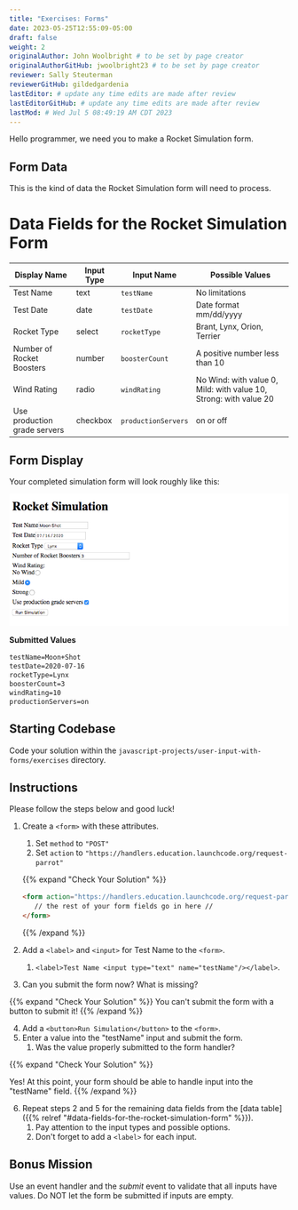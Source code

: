 ```yaml
---
title: "Exercises: Forms"
date: 2023-05-25T12:55:09-05:00
draft: false
weight: 2
originalAuthor: John Woolbright # to be set by page creator
originalAuthorGitHub: jwoolbright23 # to be set by page creator
reviewer: Sally Steuterman 
reviewerGitHub: gildedgardenia 
lastEditor: # update any time edits are made after review
lastEditorGitHub: # update any time edits are made after review
lastMod: # Wed Jul 5 08:49:19 AM CDT 2023
---
```


Hello programmer, we need you to make a Rocket Simulation form. 

## Form Data

This is the kind of data the Rocket Simulation form will need to process.

# Data Fields for the Rocket Simulation Form

| Display Name               | Input Type | Input Name         | Possible Values                               |
|---------------------------|------------|--------------------|-----------------------------------------------|
| Test Name                  | text       | `testName`         | No limitations                                |
| Test Date                  | date       | `testDate`         | Date format mm/dd/yyyy                       |
| Rocket Type                | select     | `rocketType`       | Brant, Lynx, Orion, Terrier                   |
| Number of Rocket Boosters  | number     | `boosterCount`     | A positive number less than 10                |
| Wind Rating                | radio      | `windRating`       | No Wind: with value 0, Mild: with value 10, Strong: with value 20 |
| Use production grade servers | checkbox  | `productionServers` | on or off                                    |

## Form Display

Your completed simulation form will look roughly like this:

![Rocket simulation form with all input fields filled out](pictures/rocket-simulation-example.png?classes=border)

**Submitted Values**

```console
testName=Moon+Shot
testDate=2020-07-16
rocketType=Lynx
boosterCount=3
windRating=10
productionServers=on
```

## Starting Codebase

Code your solution within the `javascript-projects/user-input-with-forms/exercises` directory.

## Instructions

Please follow the steps below and good luck!

1. Create a `<form>` with these attributes.
   1. Set `method` to `"POST"`
   1. Set `action` to `"https://handlers.education.launchcode.org/request-parrot"`

   {{% expand "Check Your Solution" %}}
   ```html
   <form action="https://handlers.education.launchcode.org/request-parrot" method="POST">
      // the rest of your form fields go in here //
   </form>
   ```
   {{% /expand %}} 

2. Add a `<label>` and `<input>` for Test Name to the `<form>`.
   1. `<label>Test Name <input type="text" name="testName"/></label>`.

3. Can you submit the form now? What is missing?

{{% expand "Check Your Solution" %}}
You can't submit the form with a button to submit it!
{{% /expand %}}

4. Add a `<button>Run Simulation</button>` to the `<form>`.
5. Enter a value into the "testName" input and submit the form.
   1. Was the value properly submitted to the form handler?

{{% expand "Check Your Solution" %}}

Yes! At this point, your form should be able to handle input into the "testName" field.
{{% /expand %}}

6. Repeat steps 2 and 5 for the remaining data fields from the [data table]({{% relref "#data-fields-for-the-rocket-simulation-form"  %}}). 
   1. Pay attention to the input types and possible options.
   1. Don't forget to add a `<label>` for each input.

## Bonus Mission

Use an event handler and the *submit* event to validate that all inputs have
values. Do NOT let the form be submitted if inputs are empty.
